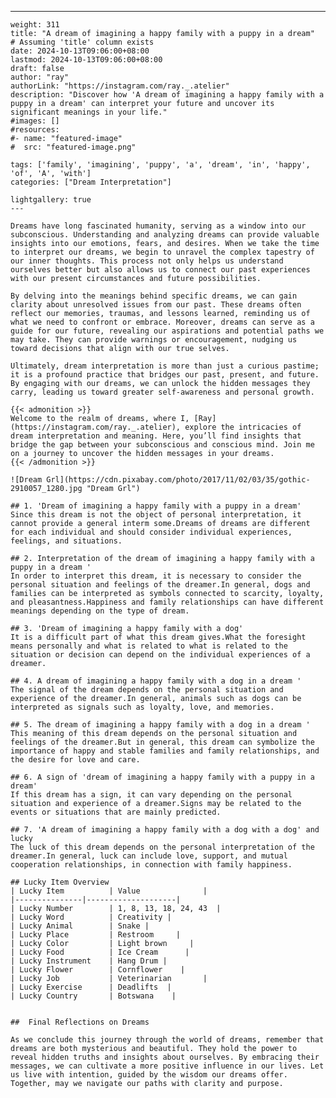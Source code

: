 ---
    weight: 311
    title: "A dream of imagining a happy family with a puppy in a dream"  # Assuming 'title' column exists
    date: 2024-10-13T09:06:00+08:00
    lastmod: 2024-10-13T09:06:00+08:00
    draft: false
    author: "ray"
    authorLink: "https://instagram.com/ray._.atelier"
    description: "Discover how 'A dream of imagining a happy family with a puppy in a dream' can interpret your future and uncover its significant meanings in your life."
    #images: []
    #resources:
    #- name: "featured-image"
    #  src: "featured-image.png"
    
    tags: ['family', 'imagining', 'puppy', 'a', 'dream', 'in', 'happy', 'of', 'A', 'with']
    categories: ["Dream Interpretation"]
    
    lightgallery: true
    ---
    
    Dreams have long fascinated humanity, serving as a window into our subconscious. Understanding and analyzing dreams can provide valuable insights into our emotions, fears, and desires. When we take the time to interpret our dreams, we begin to unravel the complex tapestry of our inner thoughts. This process not only helps us understand ourselves better but also allows us to connect our past experiences with our present circumstances and future possibilities.
    
    By delving into the meanings behind specific dreams, we can gain clarity about unresolved issues from our past. These dreams often reflect our memories, traumas, and lessons learned, reminding us of what we need to confront or embrace. Moreover, dreams can serve as a guide for our future, revealing our aspirations and potential paths we may take. They can provide warnings or encouragement, nudging us toward decisions that align with our true selves.
    
    Ultimately, dream interpretation is more than just a curious pastime; it is a profound practice that bridges our past, present, and future. By engaging with our dreams, we can unlock the hidden messages they carry, leading us toward greater self-awareness and personal growth.
    
    {{< admonition >}}
    Welcome to the realm of dreams, where I, [Ray](https://instagram.com/ray._.atelier), explore the intricacies of dream interpretation and meaning. Here, you’ll find insights that bridge the gap between your subconscious and conscious mind. Join me on a journey to uncover the hidden messages in your dreams.
    {{< /admonition >}}
    
    ![Dream Grl](https://cdn.pixabay.com/photo/2017/11/02/03/35/gothic-2910057_1280.jpg "Dream Grl")
    
    ## 1. 'Dream of imagining a happy family with a puppy in a dream'
    Since this dream is not the object of personal interpretation, it cannot provide a general interm some.Dreams of dreams are different for each individual and should consider individual experiences, feelings, and situations.
    
    ## 2. Interpretation of the dream of imagining a happy family with a puppy in a dream '
    In order to interpret this dream, it is necessary to consider the personal situation and feelings of the dreamer.In general, dogs and families can be interpreted as symbols connected to scarcity, loyalty, and pleasantness.Happiness and family relationships can have different meanings depending on the type of dream.
    
    ## 3. 'Dream of imagining a happy family with a dog'
    It is a difficult part of what this dream gives.What the foresight means personally and what is related to what is related to the situation or decision can depend on the individual experiences of a dreamer.
    
    ## 4. A dream of imagining a happy family with a dog in a dream '
    The signal of the dream depends on the personal situation and experience of the dreamer.In general, animals such as dogs can be interpreted as signals such as loyalty, love, and memories.
    
    ## 5. The dream of imagining a happy family with a dog in a dream '
    This meaning of this dream depends on the personal situation and feelings of the dreamer.But in general, this dream can symbolize the importance of happy and stable families and family relationships, and the desire for love and care.
    
    ## 6. A sign of 'dream of imagining a happy family with a puppy in a dream'
    If this dream has a sign, it can vary depending on the personal situation and experience of a dreamer.Signs may be related to the events or situations that are mainly predicted.
    
    ## 7. 'A dream of imagining a happy family with a dog with a dog' and lucky
    The luck of this dream depends on the personal interpretation of the dreamer.In general, luck can include love, support, and mutual cooperation relationships, in connection with family happiness.
    
    ## Lucky Item Overview
    | Lucky Item          | Value              |
    |---------------|--------------------|
    | Lucky Number        | 1, 8, 13, 18, 24, 43  |
    | Lucky Word          | Creativity |
    | Lucky Animal        | Snake |
    | Lucky Place         | Restroom     |
    | Lucky Color         | Light brown     |
    | Lucky Food          | Ice Cream      |
    | Lucky Instrument    | Hang Drum |
    | Lucky Flower        | Cornflower    |
    | Lucky Job           | Veterinarian       |
    | Lucky Exercise      | Deadlifts  |
    | Lucky Country       | Botswana    |
    
    
    ##  Final Reflections on Dreams
    
    As we conclude this journey through the world of dreams, remember that dreams are both mysterious and beautiful. They hold the power to reveal hidden truths and insights about ourselves. By embracing their messages, we can cultivate a more positive influence in our lives. Let us live with intention, guided by the wisdom our dreams offer. Together, may we navigate our paths with clarity and purpose.
    